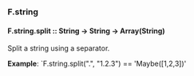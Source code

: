 ### F.string

#### F.string.split :: String → String → Array(String)

Split a string using a separator.

**Example**: `F.string.split(".", "1.2.3") == 'Maybe([1,2,3])'


